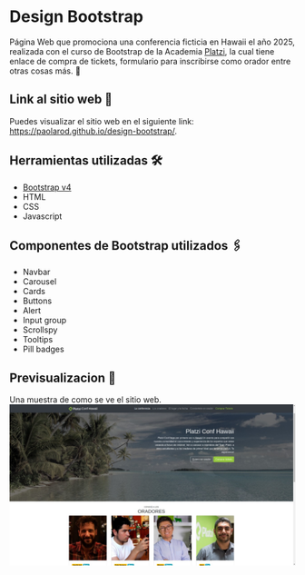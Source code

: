 # Design Bootstrap

Página Web que promociona una conferencia ficticia en Hawaii el año 2025, realizada con el curso de Bootstrap de la Academia [Platzi](https://platzi.com/), la cual tiene enlace de compra de tickets, formulario para inscribirse como orador entre otras cosas más. 🚀 

## Link al sitio web 📌
Puedes visualizar el sitio web en el siguiente link: 
https://paolarod.github.io/design-bootstrap/.

## Herramientas utilizadas 🛠️
* [Bootstrap v4](https://getbootstrap.com/)
* HTML
* CSS
* Javascript 

## Componentes de Bootstrap utilizados 🖇️
* Navbar
* Carousel 
* Cards
* Buttons
* Alert
* Input group
* Scrollspy
* Tooltips 
* Pill badges

## Previsualizacion 📖
Una muestra de como se ve el sitio web. 
![](https://github.com/PaolaRod/design-bootstrap/blob/master/images/preview.jpeg)






